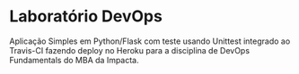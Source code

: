 # Laboratório DevOps

Aplicação Simples em Python/Flask com teste usando Unittest integrado ao Travis-CI fazendo deploy no
Heroku para a disciplina de DevOps Fundamentals do MBA da Impacta.
